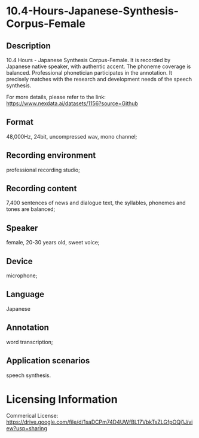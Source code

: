 # 10.4-Hours-Japanese-Synthesis-Corpus-Female


## Description
10.4 Hours - Japanese Synthesis Corpus-Female. It is recorded by Japanese native speaker, with authentic accent. The phoneme coverage is balanced. Professional phonetician participates in the annotation. It precisely matches with the research and development needs of the speech synthesis.

For more details, please refer to the link: https://www.nexdata.ai/datasets/1156?source=Github


## Format
48,000Hz, 24bit, uncompressed wav, mono channel;

## Recording environment
professional recording studio;

## Recording content
7,400 sentences of news and dialogue text, the syllables, phonemes and tones are balanced;

## Speaker
female, 20-30 years old, sweet voice;

## Device
microphone;

## Language
Japanese

## Annotation
word transcription;

## Application scenarios
speech synthesis.

# Licensing Information
Commerical License: https://drive.google.com/file/d/1saDCPm74D4UWfBL17VbkTsZLGfpOQj1J/view?usp=sharing
